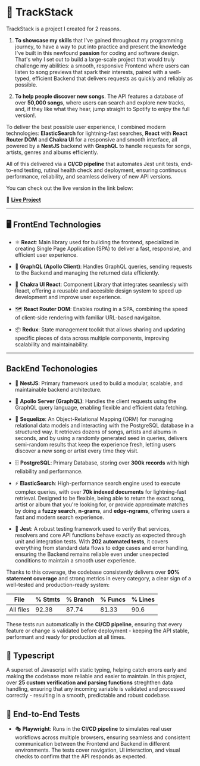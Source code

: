 # 🎵 TrackStack

TrackStack is a project I created for 2 reasons.

1. **To showcase my skills** that I've gained throughout my programming journey, to have a way to put into practice and present the knowledge I've built in this newfound **passion** for coding and software design. That's why I set out to build a large-scale project that would truly challenge my abilities: a smooth, responsive Frontend where users can listen to song previews that spark their interests, paired with a well-typed, efficient Backend that delivers requests as quickly and reliably as possible.

2. **To help people discover new songs**. The API features a database of over **50,000 songs**, where users can search and explore new tracks, and, if they like what they hear, jump straight to Spotify to enjoy the full version!.

To deliver the best possible user experience, I combined modern technologies: **ElasticSearch** for lightning-fast searches, **React** with **React Router DOM** and **Chakra UI** for a responsive and smooth interface, all powered by a **NestJS** backend with **GraphQL** to handle requests for songs, artists, genres and albums efficiently. 

All of this delivered via a **CI/CD pipeline** that automates Jest unit tests, end-to-end testing, rutinal health check and deployment, ensuring continuous performance, reliability, and seamless delivery of new API versions.  

You can check out the live version in the link below:

🔗 **[Live Project](https://trackstack-c9rh.onrender.com/)**

---

## 🖥️ FrontEnd Technologies
- ⚛ **React**: Main library used for building the frontend, specialized in creating Single Page Application (SPA) to deliver a fast, responsive, and efficient user experience.

- 🔄 **GraphQL (Apollo Client)**: Handles GraphQL queries, sending requests to the Backend and managing the returned data efficiently.

- 🎨 **Chakra UI React**: Component Library that integrates seamlessly with React, offering a reusable and accesible design system to speed up development and improve user experience. 

- 🗺 **React Router DOM**: Enables routing in a SPA, combining the speed of client-side rendering with familiar URL-based navigaiton.

- 📦 **Redux**: State management toolkit that allows sharing and updating specific pieces of data across multiple components, improving scalability and maintainability.

---

## BackEnd Techonologies
- 🚀 **NestJS**: Primary framework used to build a modular, scalable, and maintainable backend architecture.

- 🔄 **Apollo Server (GraphQL)**: Handles the client requests using the GraphQL query language, enabling flexible and efficient data fetching.

- 💽 **Sequelize**: An Object-Relational Mapping (ORM) for managing relational data models and interacting with the PostgreSQL database in a structured way. It retrieves dozens of songs, artists and albums in seconds, and by using a randomly generated seed in queries, delivers semi-random results that keep the experience fresh, letting users discover a new song or artist every time they visit.

- 🗄 **PostgreSQL**: Primary Database, storing over **300k records** with high reliability and performance. 

- ⚡ **ElasticSearch**: High-performance search engine used to execute complex queries, with over **70k indexed documents** for lightning-fast retrieval. Designed to be flexible, being able to return the exact song, artist or album that you're looking for, or provide approximate matches by doing a **fuzzy search**, **n-grams**, and **edge-ngrams**, offering users a fast and modern search experience.

- 🧪 **Jest**: A robust testing framework used to verify that services, resolvers and core API functions behave exactly as expected through unit and integration tests. With **202 automated tests**, it covers everything from standard data flows to edge cases and error handling, ensuring the Backend remains reliable even under unexpected conditions to maintain a smooth user experience. 

Thanks to this coverage, the codebase consistently delivers over **90% statement coverage** and strong metrics in every category, a clear sign of a well-tested and production-ready system:

| File       | % Stmts | % Branch | % Funcs | % Lines |
|------------|---------|----------|---------|---------|
| All files  | 92.38   | 87.74    | 81.33   | 90.6    |

These tests run automatically in the **CI/CD pipeline**, ensuring that every feature or change is validated before deployment - keeping the API stable, performant and ready for production at all times.

## 📜 Typescript
A superset of Javascript with static typing, helping catch errors early and making the codebase more reliable and easier to maintain. In this project, over **25 custom verification and parsing functions** streghthen data handling, ensuring that any incoming variable is validated and processed correctly - resulting in a smooth, predictable and robust codebase.

## 🧩 End-to-End Tests
- 🎭 **Playwright**: Runs in the **CI/CD pipeline** to simulates real user workflows across multiple browsers, ensuring seamless and consistent communication between the Frontend and Backend in different environments. The tests cover navigation, UI interaction, and visual checks to confirm that the API responds as expected.
